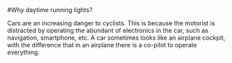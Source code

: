 #Why daytime running lights?

Cars are an increasing danger to cyclists. This is because the motorist is distracted by operating the abundant of electronics in the car, such as navigation, smartphone, etc. A car sometimes looks like an airplane cockpit, with the difference that in an airplane there is a co-pilot to operate everything.
